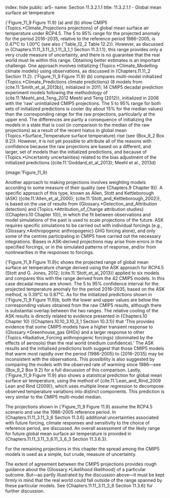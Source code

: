 index: hide
public: ar5-
name: Section 11.3.2.1.1
title: 11.3.2.1.1 - Global mean surface air temperature

{'Figure_11_9 Figure 11.9} (a) and (b) show CMIP5 {Topics.*Climate_Projections projections} of global mean surface air temperature under RCP4.5. The 5 to 95% range for the projected anomaly for the period 2016–2035, relative to the reference period 1986–2005, is 0.47°C to 1.00°C (see also {'Table_12_2 Table 12.2}). However, as discussed in {Chapters.11.11_3.11_3_1.11_3_1_1 Section 11.3.1.1}, this range provides only a very crude measure of uncertainty, and there is no guarantee that the real world must lie within this range. Obtaining better estimates is an important challenge. One approach involves initializing {Topics.*Climate_Modelling climate models} using observations, as discussed in {Chapters.11.11_2 Section 11.2}. {'Figure_11_9 Figure 11.9} (b) compares multi-model initialized {Topics.*Climate_Predictions climate predictions} (8 models from {cite.11.'Smith_et_al_2013b}), initialized in 2011; 14 CMIP5 decadal prediction experiment models following the methodology of {cite.11.'Meehl_and_Teng_2012 Meehl and Teng (2012)}, initialized in 2006 with the ‘raw’ uninitialized CMIP5 projections. The 5 to 95% range for both sets of initialized predictions is cooler (by about 15% for the median values) than the corresponding range for the raw projections, particularly at the upper end. The differences are partly a consequence of initializing the models in a state that is cool (in comparison to the median of the raw projections) as a result of the recent hiatus in global mean {Topics.*Surface_Temperature surface temperature} rise (see {Box_9_2 Box 9.2}). However, it is not yet possible to attribute all of the reasons with confidence because the raw projections are based on a different, and larger, set of models than the initialized predictions, and because of {Topics.*Uncertainty uncertainties} related to the bias adjustment of the initialized predictions ({cite.11.'Goddard_et_al_2013}; Meehl et al., 2013d)

{image:'Figure_11_9}

Another approach to making projections involves weighting models according to some measure of their quality (see {Chapters.9 Chapter 9}). A specific approach of this type, known as Allen, Stott and Kettleborough (ASK) ({cite.11.'Allen_et_al_2000}; {cite.11.'Stott_and_Kettleborough_2002}), is based on the use of results from {Glossary.*Detection_and_Attribution detection} and {Topics.*Attribution_of_Change attribution studies} ({Chapters.10 Chapter 10}), in which the fit between observations and model simulations of the past is used to scale projections of the future. ASK requires specific simulations to be carried out with individual forcings (e.g., {Glossary.*Anthropogenic anthropogenic} GHG forcing alone), and only some of the centres participating in CMIP5 have carried out the necessary integrations. Biases in ASK-derived projections may arise from errors in the specified forcings, or in the simulated patterns of response, and/or from nonlinearities in the responses to forcings.

{'Figure_11_9 Figure 11.9}c shows the projected range of global mean surface air temperature change derived using the ASK approach for RCP4.5 (Stott and G. Jones, 2012; {cite.11.'Stott_et_al_2013}) applied to six models and compares this with the range derived from the 42 CMIP5 models. In this case decadal means are shown. The 5 to 95% confidence interval for the projected temperature anomaly for the period 2016–2035, based on the ASK method, is 0.39°C to 0.87°C. As for the initialized predictions shown in {'Figure_11_9 Figure 11.9}b, both the lower and upper values are below the corresponding values obtained from the raw CMIP5 results, although there is substantial overlap between the two ranges. The relative cooling of the ASK results is directly related to evidence presented in {Chapters.10 Chapter 10} ({Chapters.10.10_3.10_3_1 Section 10.3.1}) that ‘This provides evidence that some CMIP5 models have a higher transient response to {Glossary.*Greenhouse_gas GHGs} and a larger response to other {Topics.*Radiative_Forcing anthropogenic forcings} (dominated by the effects of aerosols) than the real world (medium confidence).’ The ASK results and the initialised predictions both suggest that those CMIP5 models that warm most rapidly over the period (1986–2005) to (2016–2035) may be inconsistent with the observations. This possibility is also suggested by comparing the models with the observed rate of warming since 1986—see {Box_9_2 Box 9.2} for a full discussion of this comparison. Lastly, {'Figure_11_9 Figure 11.9} also shows a statistical prediction for global mean surface air temperature, using the method of {cite.11.'Lean_and_Rind_2009 Lean and Rind (2009)}, which uses multiple linear regression to decompose observed temperature variations into distinct components. This prediction is very similar to the CMIP5 multi-model median.

The projections shown in {'Figure_11_9 Figure 11.9} assume the RCP4.5 scenario and use the 1986–2005 reference period. In {Chapters.11.11_3.11_3_6 Section 11.3.6} additional uncertainties associated with future forcing, climate responses and sensitivity to the choice of reference period, are discussed. An overall assessment of the likely range for future global mean surface air temperature is provided in {Chapters.11.11_3.11_3_6.11_3_6_3 Section 11.3.6.3}.

For the remaining projections in this chapter the spread among the CMIP5 models is used as a simple, but crude, measure of uncertainty.

The extent of agreement between the CMIP5 projections provides rough guidance about the {Glossary.*Likelihood likelihood} of a particular outcome. But—as partly illustrated by the discussion above—it must be kept firmly in mind that the real world could fall outside of the range spanned by these particular models. See {Chapters.11.11_3.11_3_6 Section 11.3.6} for further discussion.
